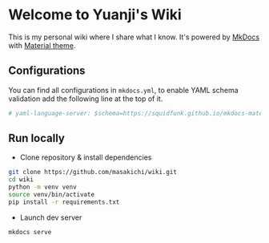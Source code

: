 # Welcome to Yuanji's Wiki

This is my personal wiki where I share what I know. It's powered by [MkDocs](https://www.mkdocs.org/) with [Material theme](https://squidfunk.github.io/mkdocs-material/).

## Configurations

You can find all configurations in `mkdocs.yml`, to enable YAML schema validation add the following line at the top of it.

```yaml
# yaml-language-server: $schema=https://squidfunk.github.io/mkdocs-material/schema.json
```

## Run locally

- Clone repository & install dependencies

```bash
git clone https://github.com/masakichi/wiki.git
cd wiki
python -m venv venv
source venv/bin/activate
pip install -r requirements.txt
```

- Launch dev server

```bash
mkdocs serve
```
